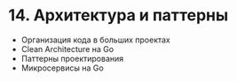 # 14. Архитектура и паттерны

* Организация кода в больших проектах
* Clean Architecture на Go
* Паттерны проектирования
* Микросервисы на Go